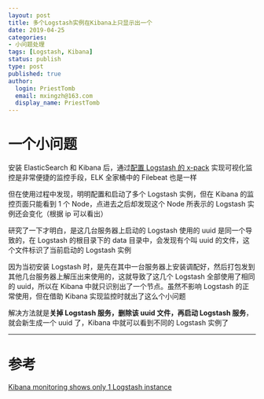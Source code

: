 ```yaml
---
layout: post
title: 多个Logstash实例在Kibana上只显示出一个
date: 2019-04-25
categories:
- 小问题处理
tags: [Logstash, Kibana]
status: publish
type: post
published: true
author:
  login: PriestTomb
  email: mxingzh@163.com
  display_name: PriestTomb
---
```


# 一个小问题

安装 ElasticSearch 和 Kibana 后，通过[配置 Logstash 的 x-pack](https://www.elastic.co/guide/en/logstash/current/configuring-logstash.html) 实现可视化监控是非常便捷的监控手段，ELK 全家桶中的 Filebeat 也是一样

但在使用过程中发现，明明配置和启动了多个 Logstash 实例，但在 Kibana 的监控页面只能看到 1 个 Node，点进去之后却发现这个 Node 所表示的 Logstash 实例还会变化（根据 ip 可以看出）

研究了一下才明白，是这几台服务器上启动的 Logstash 使用的 uuid 是同一个导致的，在 Logstash 的根目录下的 data 目录中，会发现有个叫 uuid 的文件，这个文件标识了当前启动的 Logstash 实例

因为当初安装 Logstash 时，是先在其中一台服务器上安装调配好，然后打包发到其他几台服务器上解压出来使用的，这就导致了这几个 Logstash 全部使用了相同的 uuid，所以在 Kibana 中就只识别出了一个节点。虽然不影响 Logstash 的正常使用，但在借助 Kibana 实现监控时就出了这么个小问题

解决方法就是**关掉 Logstash 服务，删除该 uuid 文件，再启动 Logstash 服务**，就会新生成一个 uuid 了，Kibana 中就可以看到不同的 Logstash 实例了

---

# 参考

[Kibana monitoring shows only 1 Logstash instance](https://discuss.elastic.co/t/kibana-monitoring-shows-only-1-logstash-instance/137564/4?u=priesttomb)

